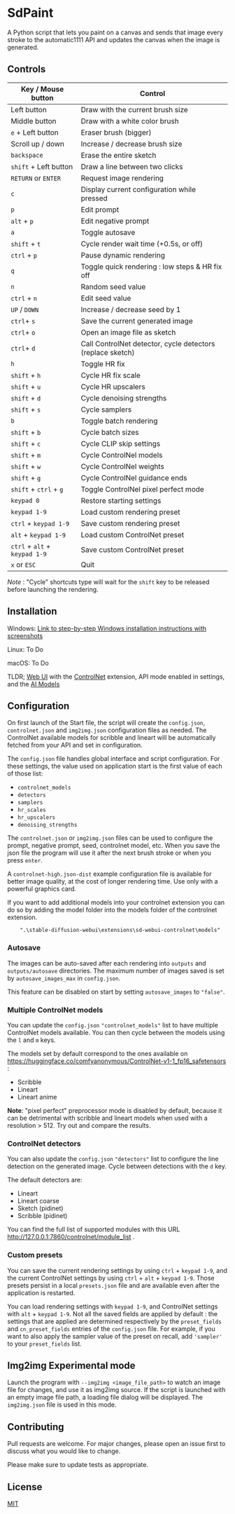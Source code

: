 # SdPaint

A Python script that lets you paint on a canvas and sends that image every stroke to the automatic1111 API and updates
the canvas when the image is generated.

## Controls

| Key / Mouse button            | Control                                                    |
|-------------------------------|------------------------------------------------------------|
| Left button                   | Draw with the current brush size                           |
| Middle button                 | Draw with a white color brush                              |
| `e` + Left button             | Eraser brush (bigger)                                      |
| Scroll up / down              | Increase / decrease brush size                             |
| `backspace`                   | Erase the entire sketch                                    |
| `shift` + Left button         | Draw a line between two clicks                             |
| `RETURN` or `ENTER`           | Request image rendering                                    |
| `c`                           | Display current configuration while pressed                |
| `p`                           | Edit prompt                                                |
| `alt` + `p`                   | Edit negative prompt                                       |
| `a`                           | Toggle autosave                                            |
| `shift` + `t`                 | Cycle render wait time (+0.5s, or off)                     |
| `ctrl` + `p`                  | Pause dynamic rendering                                    |
| `q`                           | Toggle quick rendering : low steps & HR fix off            |
| `n`                           | Random seed value                                          |
| `ctrl` + `n`                  | Edit seed value                                            |
| `UP` / `DOWN`                 | Increase / decrease seed by 1                              |
| `ctrl`+ `s`                   | Save the current generated image                           |
| `ctrl`+ `o`                   | Open an image file as sketch                               |
| `ctrl`+ `d`                   | Call ControlNet detector, cycle detectors (replace sketch) |
| `h`                           | Toggle HR fix                                              |
| `shift` + `h`                 | Cycle HR fix scale                                         |
| `shift` + `u`                 | Cycle HR upscalers                                         |
| `shift` + `d`                 | Cycle denoising strengths                                  |
| `shift` + `s`                 | Cycle samplers                                             |
| `b`                           | Toggle batch rendering                                     |
| `shift` + `b`                 | Cycle batch sizes                                          |
| `shift` + `c`                 | Cycle CLIP skip settings                                   |
| `shift` + `m`                 | Cycle ControlNel models                                    |
| `shift` + `w`                 | Cycle ControlNel weights                                   |
| `shift` + `g`                 | Cycle ControlNel guidance ends                             |
| `shift` + `ctrl` + `g`        | Toggle ControlNel pixel perfect mode                       |
| `keypad 0`                    | Restore starting settings                                  |
| `keypad 1-9`                  | Load custom rendering preset                               |
| `ctrl` + `keypad 1-9`         | Save custom rendering preset                               |
| `alt` + `keypad 1-9`          | Load custom ControlNet preset                              |
| `ctrl` + `alt` + `keypad 1-9` | Save custom ControlNet preset                              |
| `x` or `ESC`                  | Quit                                                       |

_Note_ : "Cycle" shortcuts type will wait for the `shift` key to be released before launching the rendering.

## Installation

Windows: [Link to step-by-step Windows installation instructions with screenshots](INSTALL_Windows.md)

Linux: To Do

macOS: To Do

TLDR; [Web UI](https://github.com/AUTOMATIC1111/stable-diffusion-webui) with
the [ControlNet](https://github.com/Mikubill/sd-webui-controlnet) extension, API mode enabled in settings, and
the [AI Models](https://huggingface.co/lllyasviel/ControlNet-v1-1)

## Configuration

On first launch of the Start file, the script will create the `config.json`, `controlnet.json` and `img2img.json`
configuration files as needed. The ControlNet
available models for scribble and lineart will be automatically fetched from your API and set in configuration.

The `config.json` file handles global interface and script configuration. For these settings, the value used on
application start is the
first value of each of those list:

- `controlnet_models`
- `detectors`
- `samplers`
- `hr_scales`
- `hr_upscalers`
- `denoising_strengths`

The `controlnet.json` or `img2img.json` files can be used to configure the prompt, negative prompt, seed, controlnet
model, etc.
When you save the json file the program will use it after the next brush stroke or when you press `enter`.

A `controlnet-high.json-dist` example configuration file is available for better image quality, at the cost of longer
rendering time.
Use only with a powerful graphics card.

If you want to add additional models into your controlnet extension you can do so by adding the model folder into the
models folder of the controlnet extension.

```
    ".\stable-diffusion-webui\extensions\sd-webui-controlnet\models"
```

### Autosave

The images can be auto-saved after each rendering into `outputs` and `outputs/autosave` directories. The maximum
number of images saved is set by `autosave_images_max` in `config.json`.

This feature can be disabled on start by setting `autosave_images` to `"false"`.

### Multiple ControlNet models

You can update the `config.json` `"controlnet_models"` list to have multiple ControlNet models available. You can then
cycle
between the models using the `l` and `m` keys.

The models set by default correspond to the ones available
on https://huggingface.co/comfyanonymous/ControlNet-v1-1_fp16_safetensors :

- Scribble
- Lineart
- Lineart anime

**Note**: "pixel perfect" preprocessor mode is disabled by default, because it can be detrimental with scribble and
lineart models when used with a resolution > 512. Try out and compare the results.

### ControlNet detectors

You can also update the `config.json` `"detectors"` list to configure the line detection on the generated image. Cycle
between detections
with the `d` key.

The default detectors are:

- Lineart
- Lineart coarse
- Sketch (pidinet)
- Scribble (pidinet)

You can find the full list of supported modules with this URL http://127.0.0.1:7860/controlnet/module_list .

### Custom presets

You can save the current rendering settings by using `ctrl` + `keypad 1-9`, and the current ControlNet settings by using
`ctrl` + `alt` + `keypad 1-9`. Those presets persist in a local `presets.json` file and are available even after the
application
is restarted.

You can load rendering settings with `keypad 1-9`, and ControlNet settings with `alt` + `keypad 1-9`. Not all the saved
fields
are applied by default : the settings that are applied are determined respectively by the `preset_fields`
and `cn_preset_fields` entries of the `config.json` file. For example, if you
want to also apply the sampler value of the preset on recall, add `'sampler'` to your `preset_fields` list.

## Img2img Experimental mode

Launch the program with `--img2img <image_file_path>` to watch an image file for changes, and use it as img2img source.
If the script is launched
with an empty image file path, a loading file dialog will be displayed.
The `img2img.json` file is used in this mode.

## Contributing

Pull requests are welcome. For major changes, please open an issue first
to discuss what you would like to change.

Please make sure to update tests as appropriate.

## License

[MIT](https://choosealicense.com/licenses/mit/)
